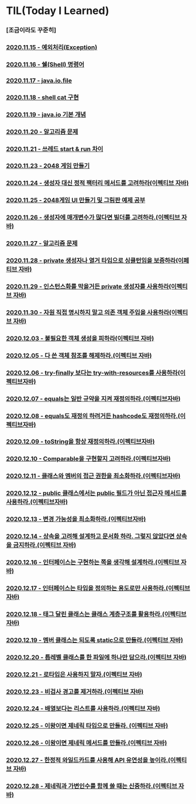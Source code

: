 # TIL(Today I Learned)
### [조금이라도 꾸준히]
### [2020.11.15 - 예외처리(Exception)](https://www.notion.so/exception-handling-df5947e768364115ac355ded38c9b90e)
### [2020.11.16 - 쉘(Shell) 명령어](https://github.com/pbg0205/codesquad-cocoa-java/tree/master/mission05#day11%EB%AF%B8%EC%85%98-5-%EC%85%B8-%EB%A7%8C%EB%93%A4%EA%B8%B0)
### [2020.11.17 - java.io.file](https://www.notion.so/2020-11-17-e301dcfbe742417b958e4d88852482d5)
### [2020.11.18 - shell cat 구현](https://github.com/pbg0205/codesquad-cocoa-java/tree/master/mission06#2-%EA%B5%AC%ED%98%84-%EB%A1%9C%EC%A7%81)
### [2020.11.19 - java.io 기본 개념](https://www.notion.so/Java-IO-fe45e4dfd1904674959c428e3d45bcc9)
### [2020.11.20 - 알고리즘 문제](https://github.com/pbg0205/codesquad-cocoa-java/blob/master/mission06/README.md#day15-algorithm-day)
### [2020.11.21 - 쓰레드 start & run 차이](https://www.notion.so/Thread-start-run-8bfda41708b84f849048d8b21d5a1294)
### [2020.11.23 - 2048 게임 만들기](https://github.com/pbg0205/codesquad-cocoa-java/tree/master/mission07#day16%EB%AF%B8%EC%85%98-7-2048%EA%B2%8C%EC%9E%84)
### [2020.11.24 - 생성자 대신 정적 팩터리 메서드를 고려하라(이펙티브 자바)](https://www.notion.so/1-639a79d581734c5fb7f14e02486516a8)
### [2020.11.25 - 2048게임 UI 만들기 및 그림판 예제 공부](https://github.com/pbg0205/codesquad-cocoa-java/tree/master/mission07#day18%EB%AF%B8%EC%85%98-8-2048-ui-%EA%B5%AC%ED%98%84%ED%95%98%EA%B8%B0--%EA%B7%B8%EB%A6%BC%ED%8C%90-%EC%84%A0%EA%B7%B8%EB%A6%AC%EA%B8%B0)
### [2020.11.26 - 생성자에 매개변수가 많다면 빌더를 고려하라.(이펙티브 자바)](https://www.notion.so/2-7f9a1f88079d45c590da74b5377b6844)
### [2020.11.27 - 알고리즘 문제](https://github.com/pbg0205/codesquad-cocoa-java/tree/master/mission07#day20-%EC%95%8C%EA%B3%A0%EB%A6%AC%EC%A6%98-%EB%8D%B0%EC%9D%B4)
### [2020.11.28 - private 생성자나 열거 타입으로 싱클턴임을 보증하라(이페티브 자바)](https://www.notion.so/3-private-1d0ffa2fc8cd4b68b48bd55809a1f06c)
### [2020.11.29 - 인스턴스화를 막을거든 private 생성자를 사용하라(이펙티브 자바)](https://www.notion.so/4-private-83f98e0543aa426b80789aadaa2ea2b2)
### [2020.11.30 - 자원 직접 명시하지 말고 의존 객체 주입을 사용하라(이펙티브 자바)](https://www.notion.so/5-af40363421ac47719eff06e58d2dbb16) 
### [2020.12.03 - 불필요한 객체 생성을 피하라(이펙티브 자바)](https://www.notion.so/6-a8ed673f948b44aaa904388dda5f4993)
### [2020.12.05 - 다 쓴 객체 참조를 해제하라.(이펙티브 자바)](https://www.notion.so/7-4f12d73c89ca46b0a92dbca1dd32e3b3)
### [2020.12.06 - try-finally 보다는 try-with-resources를 사용하라(이펙티브자바)](https://www.notion.so/9-try-finally-try-with-resources-21bc390f96c0460292ab35157dadab7c)
### [2020.12.07 - equals는 일반 규약을 지켜 재정의하라.(이펙티브자바)](https://www.notion.so/10-equals-91d4c3789d8c46f7919c33facc91f3e0)
### [2020.12.08 - equals도 재정의 하려거든 hashcode도 재정의하라.(이펙티브자바)](https://www.notion.so/11-equals-hashcode-f643228331a04db88ecfb9f65b33f81e)
### [2020.12.09 - toString을 항상 재정의하라.(이펙티브자바)](https://www.notion.so/12-toString-6b9d23b1a4824b50948b55ef9b97cbfe)
### [2020.12.10 - Comparable을 구현할지 고려하라.(이펙티브자바)](https://www.notion.so/14-Comparable-e58381fd79ae4cf78381f2395b7d122e)
### [2020.12.11 - 클래스와 멤버의 접근 권한을 최소화하라.(이펙티브자바)](https://www.notion.so/15-cb4a454f81c84b5ca03729b99b0e8d49)
### [2020.12.12 - public 클래스에서는 public 필드가 아닌 접근자 메서드를 사용하라.(이펙티브자바)](https://www.notion.so/16-public-public-d9d52d71e2b3458480b39262cf15afef)
### [2020.12.13 - 변경 가능성을 최소화하라.(이펙티브자바)](https://www.notion.so/18-304c535ad4654df3a8658648548b15b3)
### [2020.12.14 - 상속을 고려해 설계하고 문서화 하라. 그렇지 않았다면 상속을 금지하라.(이펙티브 자바)](https://www.notion.so/19-b26036f9a0eb4ce787a60facf8343ee9)
### [2020.12.16 - 인터페이스는 구현하는 쪽을 생각해 설계하라.(이펙티브 자바)](https://www.notion.so/21-ac83d8e81a774496b6830b34c3c62240)
### [2020.12.17 - 인터페이스는 타입을 정의하는 용도로만 사용하라.(이펙티브 자바)](https://www.notion.so/22-00c81cbe6b26450c83d22397c158e04f)
### [2020.12.18 - 태그 달린 클래스는 클래스 계층구조를 활용하라.(이펙티브 자바)](https://www.notion.so/23-1d9a7a709499490ea43ed90901d29e32)
### [2020.12.19 - 멤버 클래스는 되도록 static으로 만들라.(이펙티브 자바)](https://www.notion.so/24-static-47c812028120437fb03e5911661cc8fb)
### [2020.12.20 - 톱레벨 클래스를 한 파일에 하나만 담으라.(이펙티브 자바)](https://www.notion.so/25-b48396d9d00d47659ae65d2639ea9ac2)
### [2020.12.21 - 로타입은 사용하지 말자.(이펙티브 자바)](https://www.notion.so/26-9dca21d92e5a4bc98bf33bc959aaa878)
### [2020.12.23 - 비검사 경고를 제거하라.(이펙티브 자바)](https://www.notion.so/27-05ef65fc84214399b43e849ea5c27a2f)
### [2020.12.24 - 배열보다는 리스트를 사용하라.(이펙티브 자바)](https://www.notion.so/28-d60b0c49d17949ac9d8430de599100b3)
### [2020.12.25 - 이왕이면 제네릭 타입으로 만들라. (이펙티브 자바)](https://www.notion.so/29-9b53a91ed4534b13a42fa55383b38c28)
### [2020.12.26 - 이왕이면 제네릭 메서드를 만들라.(이펙티브 자바)](https://www.notion.so/30-673a2dd7d92d4c47a7bd18b824e8d250)
### [2020.12.27 - 한정적 와일드카드를 사용해 API 유연성을 높이라.(이펙티브 자바)](https://www.notion.so/31-API-2b6ea37b673b45f0b1dd464d0c7ba63d)
### [2020.12.28 - 제네릭과 가변인수를 함께 쓸 때는 신중하라.(이펙티브 자바)](https://www.notion.so/33-d267abbdc05c4af3b8380e3e34415fd5)